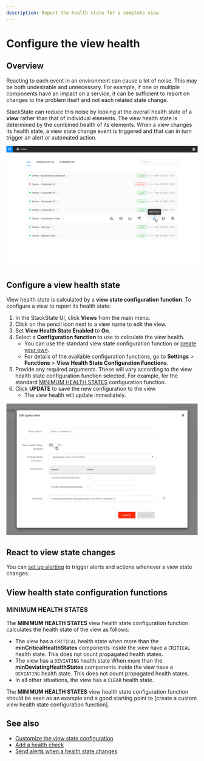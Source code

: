 ```yaml
---
description: Report the health state for a complete view.
---
```


# Configure the view health

## Overview

Reacting to each event in an environment can cause a lot of noise. This may be both undesirable and unnecessary. For example, if one or multiple components have an impact on a service, it can be sufficient to report on changes to the problem itself and not each related state change. 

StackState can reduce this noise by looking at the overall health state of a **view** rather than that of individual elements. The view health state is determined by the combined health of its elements. When a view changes its health state, a view state change event is triggered and that can in turn trigger an alert or automated action.

![Views list with view health state](/.gitbook/assets/v42_views_list.png)

## Configure a view health state

View health state is calculated by a **view state configuration function**.  To configure a view to report its health state:

1. In the StackState UI, click **Views** from the main menu.
2. Click on the pencil icon next to a view name to edit the view.
3. Set **View Health State Enabled** to **On**.
4. Select a **Configuration function** to use to calculate the view health. 
    - You can use the standard view state configuration function or [create your own](/configure/topology/view_state_configuration.md).
    - For details of the available configuration functions, go to **Settings** > **Functions** > **View Health State Configuration Functions**.
6. Provide any required arguments. These will vary according to the view health state configuration function selected. For example, for the standard [MINIMUM HEALTH STATES](#view-health-state-configuration-function-minimum-health-states) configuration function.
7. Click **UPDATE** to save the new configuration to the view. 
    - The view health will update immediately.
    
![Edit query view](/.gitbook/assets/v42_edit_query_view.png)

## React to view state changes

You can [set up alerting](/use/health-state-and-alerts/send-alerts.md) to trigger alerts and actions whenever a view state changes.

## View health state configuration functions

### MINIMUM HEALTH STATES

The **MINIMUM HEALTH STATES** view health state configuration function calculates the health state of the view as follows:

* The view has a `CRITICAL` health state when more than the **minCriticalHealthStates** components inside the view have a `CRITICAL` health state. This does not count propagated health states.
* The view has a `DEVIATING` health state When more than the **minDeviatingHealthStates** components inside the view have a `DEVIATING` health state. This does not count propagated health states.
* In all other situations, the view has a `CLEAR` health state.

The **MINIMUM HEALTH STATES** view health state configuration function should be seen as an example and a good starting point to [create a custom view health state configuration function].

## See also

- [Customize the view state configuration](/configure/topology/view_state_configuration.md)
- [Add a health check](/use/health-state-and-alerts/add-a-health-check.md)
- [Send alerts when a health state changes](/use/health-state-and-alerts/send-alerts.md)